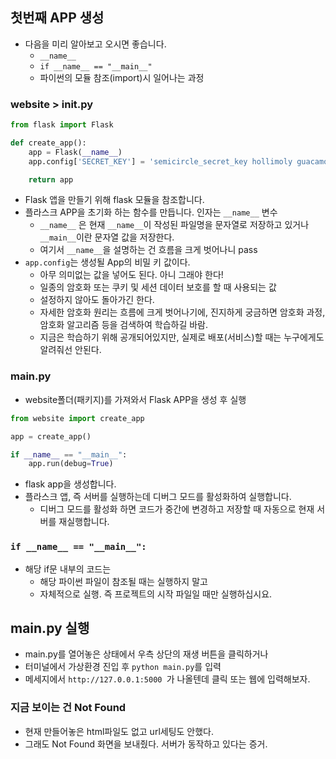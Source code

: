 ## 첫번째 APP 생성
- 다음을 미리 알아보고 오시면 좋습니다.
    - `__name__`
    - `if __name__ == "__main__"`
    - 파이썬의 모듈 참조(import)시 일어나는 과정

### website > __init__.py
```python
from flask import Flask

def create_app():
    app = Flask(__name__)
    app.config['SECRET_KEY'] = 'semicircle_secret_key hollimoly guacamole roly poly'

    return app
```
- Flask 앱을 만들기 위해 flask 모듈을 참조합니다.
- 플라스크 APP을 초기화 하는 함수를 만듭니다. 인자는 `__name__` 변수
    - `__name__` 은 현재 `__name__`이 작성된 파일명을 문자열로 저장하고 있거나 `__main__`이란 문자열 값을 저장한다. 
    - 여기서 `__name__`을 설명하는 건 흐름을 크게 벗어나니 pass
- `app.config`는 생성될 App의 비밀 키 값이다.
    - 아무 의미없는 값을 넣어도 된다. 아니 그래야 한다!
    - 일종의 암호화 또는 쿠키 및 세션 데이터 보호를 할 때 사용되는 값
    - 설정하지 않아도 돌아가긴 한다.
    - 자세한 암호화 원리는 흐름에 크게 벗어나기에, 진지하게 궁금하면 암호화 과정, 암호화 알고리즘 등을 검색하여 학습하길 바람.
    - 지금은 학습하기 위해 공개되어있지만, 실제로 배포(서비스)할 때는 누구에게도 알려줘선 안된다.

### main.py
- website폴더(패키지)를 가져와서 Flask APP을 생성 후 실행

```python
from website import create_app

app = create_app()

if __name__ == "__main__":
    app.run(debug=True)
```
- flask app을 생성합니다. 
- 플라스크 앱, 즉 서버를 실행하는데 디버그 모드를 활성화하여 실행합니다.
    - 디버그 모드를 활성화 하면 코드가 중간에 변경하고 저장할 때 자동으로 현재 서버를 재실행합니다.


### `if __name__ == "__main__":`
- 해당 if문 내부의 코드는
    - 해당 파이썬 파일이 참조될 때는 실행하지 말고
    - 자체적으로 실행. 즉 프로젝트의 시작 파일일 때만 실행하십시요.


## main.py 실행
- main.py를 열어놓은 상태에서 우측 상단의 재생 버튼을 클릭하거나
- 터미널에서 가상환경 진입 후 `python main.py`를 입력
- 메세지에서 `http://127.0.0.1:5000 `가 나올텐데 클릭 또는 웹에 입력해보자.

### 지금 보이는 건 Not Found
- 현재 만들어놓은 html파일도 없고 url세팅도 안했다.
- 그래도 Not Found 화면을 보내줬다. 서버가 동작하고 있다는 증거.